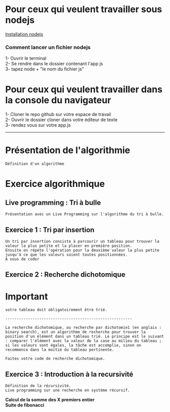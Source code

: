 # Pour ceux qui veulent travailler sous nodejs


[Installation nodejs](https://doc.ubuntu-fr.org/nodejs)

### Comment lancer un fichier nodejs 

1-  Ouvrir le terminal  
2-  Se rendre dans le dossier contenant l'app js  
3-  tapez node + "le nom du fichier js"  


# Pour ceux qui veulent travailler dans la console du navigateur 

1-  Cloner le repo github sur votre espace de travail  
2-  Ouvrir le dossier cloner dans votre éditeur de texte  
3-  rendez vous sur votre app.js

--------------------

# Présentation de l'algorithmie  

    Définition d'un algorithme  

# Exercice algorithmique

## Live programming : Tri à bulle   

    Présentation avec un Live Programming sur l'algorithme du tri à bulle.  


## Exercice 1 : Tri par insertion   

    Un tri par insertion consiste à parcourir un tableau pour trouver la valeur la plus petite et la placer en première position.  
    Ensuite on répète l'opération pour la deuxième valeur la plus petite jusqu'à ce que les valeurs soient toutes positionnées.  
    A vous de coder  

## Exercice 2 : Recherche dichotomique  

# Important  

    votre tableau doit obligatoirement être trié.  

    --------------------------------------------------------  

    La recherche dichotomique, ou recherche par dichotomie1 (en anglais : binary search), est un algorithme de recherche pour trouver la position d'un élément dans un tableau trié. Le principe est le suivant : comparer l'élément avec la valeur de la case au milieu du tableau ; si les valeurs sont égales, la tâche est accomplie, sinon on recommence dans la moitié du tableau pertinente.  

    Faites votre code de recherche dichotomique.
    

## Exercice 3 : Introduction à la recursivité  

    Définition de la récursivité.
    Live programming sur une recherche en système récursif.


**Calcul de la somme des X premiers entier**  
**Suite de fibonacci**



